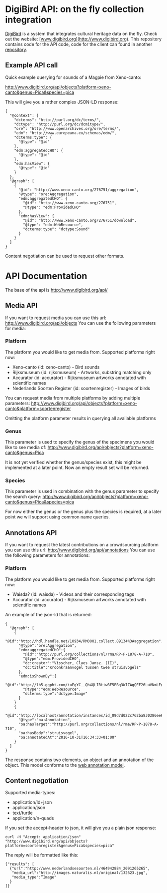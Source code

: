 # DigiBird API: on the fly collection integration
[DigiBird](http://www.digibird.org) is a system that integrates cultural heritage data on the fly. Check out the website: [www.digibird.org](http://www.digibird.org). This repository contains code for the API code, code for the client can found in another [repository](https://github.com/rasvaan/digibird_client).

## Example API call
Quick example querying for sounds of a Magpie from Xeno-canto:

http://www.digibird.org/api/objects?platform=xeno-canto&genus=Pica&species=pica

This will give you a rather complex JSON-LD response:

```
{
  "@context": {
    "dcterms": "http://purl.org/dc/terms/",
    "dctype": "http://purl.org/dc/dcmitype/",
    "ore": "http://www.openarchives.org/ore/terms/",
    "edm": "http://www.europeana.eu/schemas/edm/",
    "dcterms:type": {
      "@type": "@id"
    },
    "edm:aggregatedCHO": {
      "@type": "@id"
    },
    "edm:hasView": {
      "@type": "@id"
    }
  },
  "@graph": [
    {
      "@id": "http://www.xeno-canto.org/276751/aggregation",
      "@type": "ore:Aggregation",
      "edm:aggregatedCHO": {
        "@id": "http://www.xeno-canto.org/276751",
        "@type": "edm:ProvidedCHO"
      },
      "edm:hasView": {
        "@id": "http://www.xeno-canto.org/276751/download",
        "@type": "edm:WebResource",
        "dcterms:type": "dctype:Sound"
      }
    }
  ]
}
```

Content negotiation can be used to request other formats.

# API Documentation
The base of the api is http://www.digibird.org/api/

## Media API
If you want to request media you can use this url:  http://www.digibird.org/api/objects
You can use the following parameters for media:

### Platform
The platform you would like to get media from. Supported platforms right now:

* Xeno-canto (id: xeno-canto) - Bird sounds
* Rijksmuseum (id: rijksmuseum) - Artworks, substring matching only
* Accurator (id: accurator) - Rijksmuseum artworks annotated with scientific names
* Nederlands Soorten Register (id: soortenregister) - Images of birds

You can request media from multiple platforms by adding multiple parameters:
http://www.digibird.org/api/objects?platform=xeno-canto&platform=soortenregister

Omitting the platform parameter results in querying all available platforms

### Genus
This parameter is used to specify the genus of the specimens you would like to see media of:
http://www.digibird.org/api/objects?platform=xeno-canto&genus=Pica

It is not yet verified whether the genus/species exist, this might be implemented at a later point. Now an empty result set will be returned.  

### Species
This parameter is used in combination with the genus parameter to specify the search query:
http://www.digibird.org/api/objects?platform=xeno-canto&genus=Pica&species=pica

For now either the genus or the genus plus the species is required, at a later point we will support using common name queries.

## Annotations API
If you want to request the latest contributions on a crowdsourcing platform you can use this url:  http://www.digibird.org/api/annotations
You can use the following parameters for annotations:

### Platform
The platform you would like to get media from. Supported platforms right now:

* Waisda? (id: waisda) - Videos and their corresponding tags
* Accurator (id: accurator) - Rijksmuseum artworks annotated with scientific names

An example of the json-ld that is returned:
```
{
  "@graph": [
    {
      "@id":"http://hdl.handle.net/10934/RM0001.collect.89134%3Aaggregation",
      "@type":"ore:Aggregation",
      "edm:aggregatedCHO":{
        "@id":"http://purl.org/collections/nl/rma/RP-P-1878-A-710",
        "@type":"edm:ProvidedCHO",
        "dc:creator":"Visscher, Claes Jansz. (II)",
        "dc:title":"Kroonkraanvogel tussen twee struisvogels"
      },
      "edm:isShownBy":{
        "@id":"http://lh5.ggpht.com/iuEgYC__Qh4QLIRtiwBF5PBq3WIZAgQEF26LuVNmLEgDISluVuPGiDv",
        "@type":"edm:WebResource",
        "dcterms:type":"dctype:Image"
      }
    }
    {
      "@id":"http://localhost/annotation/instances/id_09d7d022c762ba830386ee66de8c8250635bb2de",
      "@type":"oa:Annotation",
      "oa:hasTarget":"http://purl.org/collections/nl/rma/RP-P-1878-A-710",
      "oa:hasBody":"struisvogel",
      "oa:annotatedAt":"2016-10-31T16:34:33+01:00"
    }
  ]
}
```
The response contains two elements, an object and an annotation of the object. This model conforms to the [web annotation model](https://www.w3.org/TR/annotation-model/).

## Content negotiation
Supported media-types:

* application/ld+json
* application/json
* text/turtle
* application/n-quads

If you set the accept-header to json, it will give you a plain json response:

```
curl -H "Accept: application/json" "http://www.digibird.org/api/objects?platform=soortenregister&genus=Pica&species=pica"
```

The reply will be formatted like this:

```
{"results": [
  {"url":"http://www.nederlandsesoorten.nl/464942884_2091265265",
   "media_url":"http://images.naturalis.nl/original/132623.jpg",
   "media_type":”Image"
  }
]}
```
